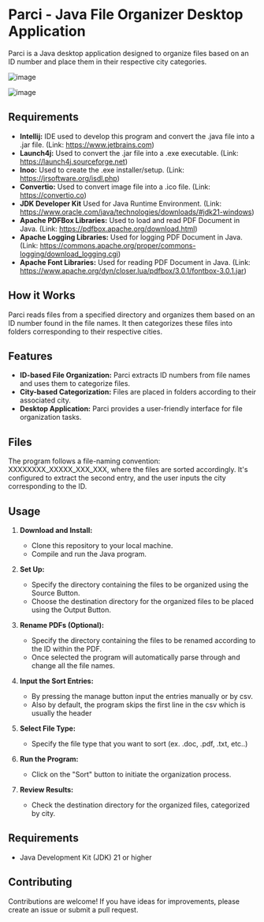 # Parci - Java File Organizer Desktop Application

Parci is a Java desktop application designed to organize files based on an ID number and place them in their respective city categories.

![image](https://github.com/breckenridmj/parci-java-file-organizer/assets/59925642/35b315d9-7f34-422e-9c25-4f28e9053ddc)

![image](https://github.com/breckenridmj/parci-java-file-organizer/assets/59925642/da87c458-ae03-41df-acaf-399b90c8bcd9)

## Requirements

- **Intellij:** IDE used to develop this program and convert the .java file into a .jar file. (Link: https://www.jetbrains.com)
- **Launch4j:** Used to convert the .jar file into a .exe executable. (Link: https://launch4j.sourceforge.net)
- **Inoo:** Used to create the .exe installer/setup. (Link: https://jrsoftware.org/isdl.php)
- **Convertio:** Used to convert image file into a .ico file. (Link: https://convertio.co)
- **JDK Developer Kit** Used for Java Runtime Environment. (Link: https://www.oracle.com/java/technologies/downloads/#jdk21-windows)
- **Apache PDFBox Libraries:** Used to load and read PDF Document in Java. (Link: https://pdfbox.apache.org/download.html)
- **Apache Logging Libraries:** Used for logging PDF Document in Java. (Link: https://commons.apache.org/proper/commons-logging/download_logging.cgi)
- **Apache Font Libraries:** Used for reading PDF Document in Java. (Link: https://www.apache.org/dyn/closer.lua/pdfbox/3.0.1/fontbox-3.0.1.jar)
  
## How it Works

Parci reads files from a specified directory and organizes them based on an ID number found in the file names. It then categorizes these files into folders corresponding to their respective cities.

## Features

- **ID-based File Organization:** Parci extracts ID numbers from file names and uses them to categorize files.
- **City-based Categorization:** Files are placed in folders according to their associated city.
- **Desktop Application:** Parci provides a user-friendly interface for file organization tasks.

## Files

The program follows a file-naming convention: XXXXXXXX_XXXXX_XXX_XXX, where the files are sorted accordingly. It's configured to extract the second entry, and the user inputs the city corresponding to the ID.

## Usage

1. **Download and Install:**
   - Clone this repository to your local machine.
   - Compile and run the Java program.
   
2. **Set Up:**
   - Specify the directory containing the files to be organized using the Source Button.
   - Choose the destination directory for the organized files to be placed using the Output Button.
  
3. **Rename PDFs (Optional):**
   - Specify the directory containing the files to be renamed according to the ID within the PDF.
   - Once selected the program will automatically parse through and change all the file names.
     
4. **Input the Sort Entries:**
   - By pressing the manage button input the entries manually or by csv.
   - Also by default, the program skips the first line in the csv which is usually the header
  
5. **Select File Type:**
   - Specify the file type that you want to sort (ex. .doc, .pdf, .txt, etc..)
  
6. **Run the Program:**
   - Click on the "Sort" button to initiate the organization process.

7. **Review Results:**
   - Check the destination directory for the organized files, categorized by city.

## Requirements

- Java Development Kit (JDK) 21 or higher

## Contributing

Contributions are welcome! If you have ideas for improvements, please create an issue or submit a pull request.
